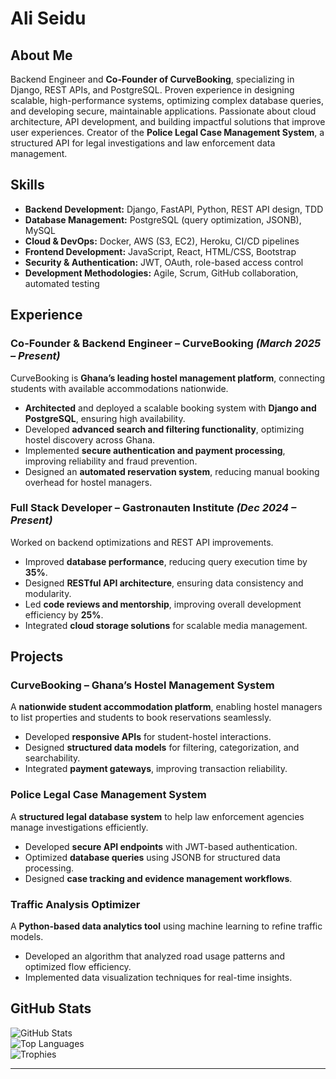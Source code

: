 # Ali Seidu  

## About Me  
Backend Engineer and **Co-Founder of CurveBooking**, specializing in Django, REST APIs, and PostgreSQL. Proven experience in designing scalable, high-performance systems, optimizing complex database queries, and developing secure, maintainable applications. Passionate about cloud architecture, API development, and building impactful solutions that improve user experiences. Creator of the **Police Legal Case Management System**, a structured API for legal investigations and law enforcement data management.  

## Skills  
- **Backend Development:** Django, FastAPI, Python, REST API design, TDD  
- **Database Management:** PostgreSQL (query optimization, JSONB), MySQL  
- **Cloud & DevOps:** Docker, AWS (S3, EC2), Heroku, CI/CD pipelines  
- **Frontend Development:** JavaScript, React, HTML/CSS, Bootstrap  
- **Security & Authentication:** JWT, OAuth, role-based access control  
- **Development Methodologies:** Agile, Scrum, GitHub collaboration, automated testing  

## Experience  

### Co-Founder & Backend Engineer – CurveBooking *(March 2025 – Present)*  
CurveBooking is **Ghana’s leading hostel management platform**, connecting students with available accommodations nationwide.  
- **Architected** and deployed a scalable booking system with **Django and PostgreSQL**, ensuring high availability.  
- Developed **advanced search and filtering functionality**, optimizing hostel discovery across Ghana.  
- Implemented **secure authentication and payment processing**, improving reliability and fraud prevention.  
- Designed an **automated reservation system**, reducing manual booking overhead for hostel managers.    

### Full Stack Developer – Gastronauten Institute *(Dec 2024 – Present)*  
Worked on backend optimizations and REST API improvements.  
- Improved **database performance**, reducing query execution time by **35%**.  
- Designed **RESTful API architecture**, ensuring data consistency and modularity.  
- Led **code reviews and mentorship**, improving overall development efficiency by **25%**.  
- Integrated **cloud storage solutions** for scalable media management.  

## Projects  

### CurveBooking – Ghana’s Hostel Management System  
A **nationwide student accommodation platform**, enabling hostel managers to list properties and students to book reservations seamlessly.  
- Developed **responsive APIs** for student-hostel interactions.  
- Designed **structured data models** for filtering, categorization, and searchability.  
- Integrated **payment gateways**, improving transaction reliability.  

### Police Legal Case Management System  
A **structured legal database system** to help law enforcement agencies manage investigations efficiently.  
- Developed **secure API endpoints** with JWT-based authentication.  
- Optimized **database queries** using JSONB for structured data processing.  
- Designed **case tracking and evidence management workflows**.  

### Traffic Analysis Optimizer  
A **Python-based data analytics tool** using machine learning to refine traffic models.  
- Developed an algorithm that analyzed road usage patterns and optimized flow efficiency.  
- Implemented data visualization techniques for real-time insights.  

## GitHub Stats  
![GitHub Stats](https://github-readme-stats.vercel.app/api?username=aliseidu8855&theme=dark)  
![Top Languages](https://github-readme-stats.vercel.app/api/top-langs/?username=aliseidu8855&theme=dark&layout=compact)  
![Trophies](https://github-profile-trophy.vercel.app/?username=aliseidu8855&theme=radical)  

---
